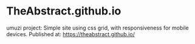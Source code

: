 # TheAbstract.github.io
umuzi project: Simple site using css grid, with responsiveness for mobile devices.
Published at: https://theabstract.github.io/
